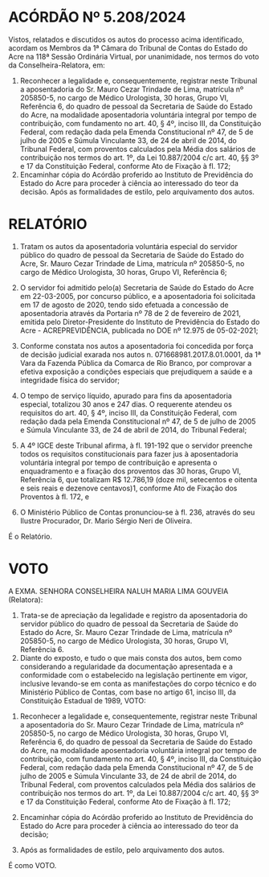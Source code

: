 # ACÓRDÃO Nº 5.208/2024

Vistos, relatados e discutidos os autos do processo acima identificado, acordam os Membros da 1ª Câmara do Tribunal de Contas do Estado do Acre na 118ª Sessão Ordinária Virtual, por unanimidade, nos termos do voto da Conselheira-Relatora, em:

1. Reconhecer a legalidade e, consequentemente, registrar neste Tribunal a aposentadoria do Sr. Mauro Cezar Trindade de Lima, matrícula nº 205850-5, no cargo de Médico Urologista, 30 horas, Grupo VI, Referência 6, do quadro de pessoal da Secretaria de Saúde do Estado do Acre, na modalidade aposentadoria voluntária integral por tempo de contribuição, com fundamento no art. 40, § 4º, inciso III, da Constituição Federal, com redação dada pela Emenda Constitucional nº 47, de 5 de julho de 2005 e Súmula Vinculante 33, de 24 de abril de 2014, do Tribunal Federal, com proventos calculados pela Média dos salários de contribuição nos termos do art. 1º, da Lei 10.887/2004 c/c art. 40, §§ 3º e 17 da Constituição Federal, conforme Ato de Fixação à fl. 172;
2. Encaminhar cópia do Acórdão proferido ao Instituto de Previdência do Estado do Acre para proceder à ciência ao interessado do teor da decisão. Após as formalidades de estilo, pelo arquivamento dos autos.

# RELATÓRIO

1. Tratam os autos da aposentadoria voluntária especial do servidor público do quadro de pessoal da Secretaria de Saúde do Estado do Acre, Sr. Mauro Cezar Trindade de Lima, matrícula nº 205850-5, no cargo de Médico Urologista, 30 horas, Grupo VI, Referência 6;

2. O servidor foi admitido pelo(a) Secretaria de Saúde do Estado do Acre em 22-03-2005, por concurso público, e a aposentadoria foi solicitada em 17 de agosto de 2020, tendo sido efetuada a concessão de aposentadoria através da Portaria nº 78 de 2 de fevereiro de 2021, emitida pelo Diretor-Presidente do Instituto de Previdência do Estado do Acre - ACREPREVIDÊNCIA, publicada no DOE nº 12.975 de 05-02-2021;

3. Conforme constata nos autos a aposentadoria foi concedida por força de decisão judicial exarada nos autos n. 071668981.2017.8.01.0001, da 1ª Vara da Fazenda Pública da Comarca de Rio Branco, por comprovar a efetiva exposição a condições especiais que prejudiquem a saúde e a integridade física do servidor;

4. O tempo de serviço líquido, apurado para fins da aposentadoria especial, totalizou 30 anos e 247 dias. O requerente atendeu os requisitos do art. 40, § 4º, inciso III, da Constituição Federal, com redação dada pela Emenda Constitucional nº 47, de 5 de julho de 2005 e Súmula Vinculante 33, de 24 de abril de 2014, do Tribunal Federal;

5. A 4º IGCE deste Tribunal afirma, à fl. 191-192 que o servidor preenche todos os requisitos constitucionais para fazer jus à aposentadoria voluntária integral por tempo de contribuição e apresenta o enquadramento e a fixação dos proventos das 30 horas, Grupo VI, Referência 6, que totalizam R$ 12.786,19 (doze mil, setecentos e oitenta e seis reais e dezenove centavos)1, conforme Ato de Fixação dos Proventos à fl. 172, e

6. O Ministério Público de Contas pronunciou-se à fl. 236, através do seu Ilustre Procurador, Dr. Mario Sérgio Neri de Oliveira.

É o Relatório.

# VOTO

A EXMA. SENHORA CONSELHEIRA NALUH MARIA LIMA GOUVEIA (Relatora):

1. Trata-se de apreciação da legalidade e registro da aposentadoria do servidor público do quadro de pessoal da Secretaria de Saúde do Estado do Acre, Sr. Mauro Cezar Trindade de Lima, matrícula nº 205850-5, no cargo de Médico Urologista, 30 horas, Grupo VI, Referência 6.
2. Diante do exposto, e tudo o que mais consta dos autos, bem como considerando a regularidade da documentação apresentada e a conformidade com o estabelecido na legislação pertinente em vigor, inclusive levando-se em conta as manifestações do corpo técnico e do Ministério Público de Contas, com base no artigo 61, inciso III, da Constituição Estadual de 1989, VOTO:

1) Reconhecer a legalidade e, consequentemente, registrar neste Tribunal a aposentadoria do Sr. Mauro Cezar Trindade de Lima, matrícula nº 205850-5, no cargo de Médico Urologista, 30 horas, Grupo VI, Referência 6, do quadro de pessoal da Secretaria de Saúde do Estado do Acre, na modalidade aposentadoria voluntária integral por tempo de contribuição, com fundamento no art. 40, § 4º, inciso III, da Constituição Federal, com redação dada pela Emenda Constitucional nº 47, de 5 de julho de 2005 e Súmula Vinculante 33, de 24 de abril de 2014, do Tribunal Federal, com proventos calculados pela Média dos salários de contribuição nos termos do art. 1º, da Lei 10.887/2004 c/c art. 40, §§ 3º e 17 da Constituição Federal, conforme Ato de Fixação à fl. 172;

2) Encaminhar cópia do Acórdão proferido ao Instituto de Previdência do Estado do Acre para proceder à ciência ao interessado do teor da decisão;

3) Após as formalidades de estilo, pelo arquivamento dos autos.

É como VOTO.